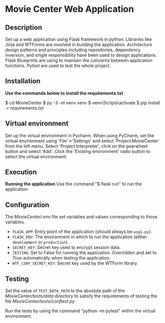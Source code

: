 # Movie Center Web Application

## Description

Set up a web application using Flask framework in python. Libraries like Jinja and WTForms are involved in building the application. Architecture design patterns and principles including repositories, dependency inversion, and single responsibility have been used to design applications. Flask Blueprints are using to maintain the concerns between application functions. Pytest are used to test the whole project.


## Installation

**Use the commands below to install the requirements.txt**

$ cd MovieCenter
$ py -3 -m venv venv
$ venv\Scripts\activate
$ pip install -r requirements.txt

## Virtual environment
Set up the virtual environment in Pycharm.
When using PyCharm, set the virtual environment using 'File'->'Settings' and select 'Project:MovieCenter' from the left menu. Select 'Project Interpreter', click on the gearwheel button and select 'Add'. Click the 'Existing environment' radio button to select the virtual environment. 

## Execution

**Running the application**
Use the command "$ flask run" to run the application


## Configuration

The *MovieCenter/.env* file set variables and values corresponding to those variables. 

* `FLASK_APP`: Entry point of the application (should always be `wsgi.py`).
* `FLASK_ENV`: The environment in which to run the application (either `development` or `production`).
* `SECRET_KEY`: Secret key used to encrypt session data.
* `TESTING`: Set to False for running the application. Overridden and set to True automatically when testing the application.
* `WTF_CSRF_SECRET_KEY`: Secret key used by the WTForm library.



 ## Testing
 
 Set the value of `TEST_DATA_PATH` to the absolute path of the *MovieCenter/tests/data* directory to satisfy the requirements of testing the file *MovieCenter/tests/conftest.py*

 Run the tests by using the command "python –m pytest" within the virtual environment.

